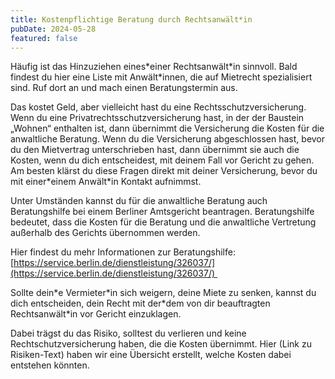 ```yaml
---
title: Kostenpflichtige Beratung durch Rechtsanwält*in
pubDate: 2024-05-28
featured: false
---
```

Häufig ist das Hinzuziehen eines\*einer Rechtsanwält\*in sinnvoll. Bald findest du hier eine Liste mit Anwält\*innen, die auf Mietrecht spezialisiert sind. Ruf dort an und mach einen Beratungstermin aus.

Das kostet Geld, aber vielleicht hast du eine Rechtsschutzversicherung. Wenn du eine Privatrechtsschutzversicherung hast, in der der Baustein „Wohnen“ enthalten ist, dann übernimmt die Versicherung die Kosten für die anwaltliche Beratung. Wenn du die Versicherung abgeschlossen hast, bevor du den Mietvertrag unterschrieben hast, dann übernimmt sie auch die Kosten, wenn du dich entscheidest, mit deinem Fall vor Gericht zu gehen. Am besten klärst du diese Fragen direkt mit deiner Versicherung, bevor du mit einer\*einem Anwält\*in Kontakt aufnimmst.

Unter Umständen kannst du für die anwaltliche Beratung auch Beratungshilfe bei einem Berliner Amtsgericht beantragen. Beratungshilfe bedeutet, dass die Kosten für die Beratung und die anwaltliche Vertretung außerhalb des Gerichts übernommen werden.

Hier findest du mehr Informationen zur Beratungshilfe: [https://service.berlin.de/dienstleistung/326037/](https://service.berlin.de/dienstleistung/326037/) 

Sollte dein\*e Vermieter\*in sich weigern, deine Miete zu senken, kannst du dich entscheiden, dein Recht mit der\*dem von dir beauftragten Rechtsanwält\*in vor Gericht einzuklagen.

Dabei trägst du das Risiko, solltest du verlieren und keine Rechtschutzversicherung haben, die die Kosten übernimmt. Hier (Link zu Risiken-Text) haben wir eine Übersicht erstellt, welche Kosten dabei entstehen könnten.